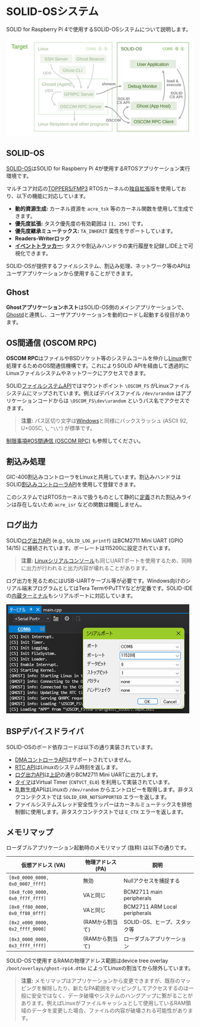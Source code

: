 # SOLID-OSシステム

SOLID for Raspberry Pi 4で使用するSOLID-OSシステムについて説明します。

<div align="center"><img src="img/architecture-rtos.svg" alt=""></div>


## SOLID-OS

[SOLID-OS][2]はSOLID for Raspberry Pi 4が使用するRTOSアプリケーション実行環境です。

マルチコア対応の[TOPPERS/FMP3][1] RTOSカーネルの[独自拡張][4]版を使用しており、以下の機能に対応しています。

- **動的資源生成:** カーネル資源を `acre_tsk` 等のカーネル関数を使用して生成できます。
- **優先度拡張:** タスク優先度の有効範囲は `[1, 256]` です。
- **優先度継承ミューテックス:** `TA_INHERIT` 属性をサポートしています。
- **Readers-Writerロック**
- **[イベントトラッカー][11]:** タスクや割込みハンドラの実行履歴を記録しIDE上で可視化できます。

SOLID-OSが提供するファイルシステム、割込み処理、ネットワーク等のAPIはユーザアプリケーションから使用することができます。


## Ghost

**Ghostアプリケーションホスト**はSOLID-OS側のメインアプリケーションで、[Ghostd](system-linux.md#Ghostd)と連携し、ユーザアプリケーションを動的ロードし起動する役目があります。


## OS間通信 (OSCOM RPC)

**OSCOM RPC**はファイルやBSDソケット等のシステムコールを仲介し[Linux](system-linux.md)側で処理するためのOS間通信機構です。これによりSOLID APIを経由して透過的にLinuxファイルシステムやネットワークにアクセスできます。

SOLID[ファイルシステムAPI][10]ではマウントポイント `\OSCOM_FS` がLinuxファイルシステムにマップされています。例えばデバイスファイル `/dev/urandom` はアプリケーションコードからは `\OSCOM_FS\dev\urandom` というパス名でアクセスできます。

> **注意:** パス区切り文字は[Windows][12]と同様にバックスラッシュ (ASCII 92, U+005C, `\`, `"\\"`) が標準です。

[制限事項#OS間通信 (OSCOM RPC)](limitations.md#os間通信-oscom-rpc) も参照してください。


## 割込み処理

GIC-400割込みコントローラをLinuxと共用しています。割込みハンドラはSOLID[割込みコントローラAPI][5]を使用して登録できます。

このシステムではRTOSカーネルで扱うものとして静的に[定義][6]された割込みラインは存在しないため `acre_isr` などの関数は機能しません。


## ログ出力

SOLID[ログ出力API][3] (e.g., `SOLID_LOG_printf`) はBCM2711 Mini UART (GPIO 14/15) に接続されています。ボーレートは115200に設定されています。

> **注意:** [Linuxシリアルコンソール](system-linux.md#UARTシリアルコンソール)も同じUARTポートを使用するため、同時に出力が行われると出力内容が壊れることがあります。

ログ出力を見るためにはUSB-UARTケーブル等が必要です。Windows向けのシリアル端末プログラムとしてはTera TermやPuTTYなどが定番です。SOLID-IDEの[内蔵ターミナル][13]もシリアルポートに対応しています。

![](img/ide-terminal-config.png)

<!-- TODO: 別のUARTポートに接続すればRaspberry Pi OS経由で出力が見れるのでは? -->


## BSPデバイスドライバ

SOLID-OSのボード依存コードは以下の通り実装されています。

- [DMAコントローラAPI][8]はサポートされていません。
- [RTC API][7]はLinuxのシステム時刻を返します。
- [ログ出力API][3]は[上記](#ログ出力)の通りBCM2711 Mini UARTに出力します。
- [タイマ][9]はVirtual Timer (`CNTVCT_EL0`) を利用して実装されています。
- 乱数生成APIはLinuxの `/dev/random` からエントロピーを取得します。非タスクコンテクストでは `SOLID_ERR_NOTSUPPORTED` エラーを返します。
- ファイルシステムスレッド安全性ラッパーはカーネルミューテックスを排他制御に使用します。非タスクコンテクストでは `E_CTX` エラーを返します。


## メモリマップ

ローダブルアプリケーション起動時のメモリマップ (抜粋) は以下の通りです。

|        仮想アドレス (VA)         | 物理アドレス (PA) |              説明             |
|----------------------------------|-------------------|-------------------------------|
| `[0x0_0000_0000, 0x0_0007_ffff]` | 無効              | Nullアクセスを捕捉する        |
| `[0x0_fc00_0000, 0x0_ff7f_ffff]` | VAと同じ          | BCM2711 main peripherals      |
| `[0x0_ff80_0000, 0x0_ff80_0fff]` | VAと同じ          | BCM2711 ARM Local peripherals |
| `[0x2_e000_0000, 0x2_ffff_0000]` | (RAMから割当て)   | SOLID-OS、ヒープ、スタック等  |
| `[0x3_0000_0000, 0x3_ffff_ffff]` | (RAMから割当て)   | ローダブルアプリケーション    |

SOLID-OSで使用するRAMの物理アドレス範囲はdevice tree overlay `/boot/overlays/ghost-rpi4.dtbo` によってLinuxの割当てから除外しています。

> **注意:** メモリマップはアプリケーションから変更できますが、既存のマッピングを解除したり、新たなPA範囲をマッピングしてアクセスするのは一般に安全ではなく、データ破壊やシステムのハングアップに繋がることがあります。例えばLinuxがファイルキャッシュとして使用しているRAM領域のデータを変更した場合、ファイルの内容が破壊される可能性があります。


[1]: https://toppers.jp/fmp3-kernel.html
[2]: http://solid.kmckk.com/doc/skit/current/os/index.html
[3]: http://solid.kmckk.com/doc/skit/current/os/cs/log.html
[4]: http://solid.kmckk.com/doc/skit/current/os/kernel/api_spec.html
[5]: http://solid.kmckk.com/doc/skit/current/os/cs/intc.html
[6]: http://solid.kmckk.com/doc/skit/current/os/kernel/kernel_config.html#id63
[7]: http://solid.kmckk.com/doc/skit/current/os/cs/rtc.html
[8]: http://solid.kmckk.com/doc/skit/current/os/cs/dmac.html
[9]: http://solid.kmckk.com/doc/skit/current/os/cs/timer.html
[10]: http://solid.kmckk.com/doc/skit/current/os/filesystem.html
[11]: http://solid.kmckk.com/doc/skit/current/user_guide/event_tracker.html
[12]: https://docs.microsoft.com/en-us/windows/win32/fileio/naming-a-file?redirectedfrom=MSDN#naming-conventions
[13]: http://solid.kmckk.com/doc/skit/current/user_guide/terminal.html

